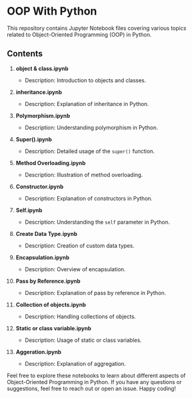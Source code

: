 # OOP With Python

This repository contains Jupyter Notebook files covering various topics related to Object-Oriented Programming (OOP) in Python.

## Contents

1. **object & class.ipynb**  
   - Description: Introduction to objects and classes.

2. **inheritance.ipynb**  
   - Description: Explanation of inheritance in Python.

3. **Polymorphism.ipynb**  
   - Description: Understanding polymorphism in Python.

4. **Super().ipynb**  
   - Description: Detailed usage of the `super()` function.

5. **Method Overloading.ipynb**  
   - Description: Illustration of method overloading.

6. **Constructor.ipynb**  
   - Description: Explanation of constructors in Python.

7. **Self.ipynb**  
   - Description: Understanding the `self` parameter in Python.

8. **Create Data Type.ipynb**  
   - Description: Creation of custom data types.

9. **Encapsulation.ipynb**  
   - Description: Overview of encapsulation.

10. **Pass by Reference.ipynb**  
    - Description: Explanation of pass by reference in Python.

11. **Collection of objects.ipynb**  
    - Description: Handling collections of objects.

12. **Static or class variable.ipynb**  
    - Description: Usage of static or class variables.

13. **Aggeration.ipynb**  
    - Description: Explanation of aggregation.

Feel free to explore these notebooks to learn about different aspects of Object-Oriented Programming in Python. If you have any questions or suggestions, feel free to reach out or open an issue. Happy coding!

